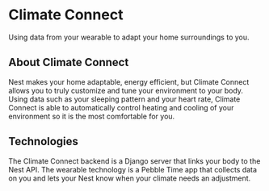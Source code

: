 # Climate Connect

Using data from your wearable to adapt your home surroundings to you.

## About Climate Connect

Nest makes your home adaptable, energy efficient, but Climate Connect allows you to truly customize and tune your environment to your body. Using data such as your sleeping pattern and your heart rate, Climate Connect is able to automatically control heating and cooling of your environment so it is the most comfortable for you.

## Technologies

The Climate Connect backend is a Django server that links your body to the Nest API. The wearable technology is a Pebble Time app that collects data on you and lets your Nest know when your climate needs an adjustment.
